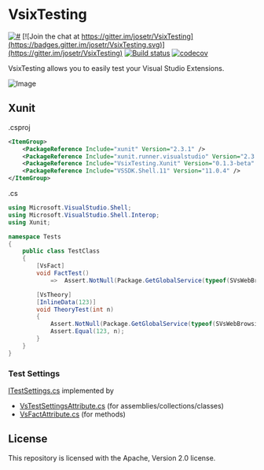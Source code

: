# VsixTesting
[![#](https://img.shields.io/nuget/v/VsixTesting.Xunit.svg?style=flat)](http://www.nuget.org/packages/VsixTesting.Xunit/)
[![Join the chat at https://gitter.im/josetr/VsixTesting](https://badges.gitter.im/josetr/VsixTesting.svg)](https://gitter.im/josetr/VsixTesting)
[![Build status](https://ci.appveyor.com/api/projects/status/4y4ihbei7qeif8a5/branch/master?svg=true)](https://ci.appveyor.com/project/josetr/vsixtesting/branch/master)
[![codecov](https://codecov.io/gh/josetr/VsixTesting/branch/master/graph/badge.svg)](https://codecov.io/gh/josetr/VsixTesting)

VsixTesting allows you to easily test your Visual Studio Extensions.

![Image](VsixTesting.png)

## Xunit

.csproj
```xml
<ItemGroup>
    <PackageReference Include="xunit" Version="2.3.1" />
    <PackageReference Include="xunit.runner.visualstudio" Version="2.3.1" />
    <PackageReference Include="VsixTesting.Xunit" Version="0.1.3-beta" />
    <PackageReference Include="VSSDK.Shell.11" Version="11.0.4" />
</ItemGroup>
```

.cs
```csharp
using Microsoft.VisualStudio.Shell;
using Microsoft.VisualStudio.Shell.Interop;
using Xunit;

namespace Tests
{  
    public class TestClass
    {
        [VsFact]
        void FactTest()
            =>  Assert.NotNull(Package.GetGlobalService(typeof(SVsWebBrowsingService)));

        [VsTheory]
        [InlineData(123)]
        void TheoryTest(int n)
        {
            Assert.NotNull(Package.GetGlobalService(typeof(SVsWebBrowsingService)));
            Assert.Equal(123, n);
        }
    }
}

```

### Test Settings 

[ITestSettings.cs](src/VsixTesting/ITestSettings.cs) implemented by
 * [VsTestSettingsAttribute.cs](src/VsixTesting.Xunit/VsTestSettingsAttribute.cs) (for assemblies/collections/classes)
 * [VsFactAttribute.cs](src/VsixTesting.Xunit/VsFactAttribute.cs) (for methods)

## License

This repository is licensed with the Apache, Version 2.0 license.
